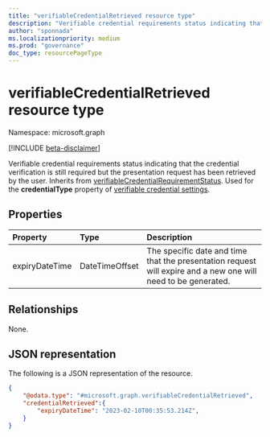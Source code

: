 ```yaml
---
title: "verifiableCredentialRetrieved resource type"
description: "Verifiable credential requirements status indicating that the credential verification is still required but the presentation request has been retrieved by the user."
author: "sponnada"
ms.localizationpriority: medium
ms.prod: "governance"
doc_type: resourcePageType
---
```


# verifiableCredentialRetrieved resource type

Namespace: microsoft.graph

[!INCLUDE [beta-disclaimer](../../includes/beta-disclaimer.md)]

Verifiable credential requirements status indicating that the credential verification is still required but the presentation request has been retrieved by the user.
Inherits from [verifiableCredentialRequirementStatus](../resources/verifiablecredentialrequirementstatus.md).
Used for the **credentialType** property of [verifiable credential settings](verifiablecredentialsettings.md).


## Properties
|Property|Type|Description|
|:---|:---|:---|
|expiryDateTime|DateTimeOffset| The specific date and time that the presentation request will expire and a new one will need to be generated. |

## Relationships
None.

## JSON representation
The following is a JSON representation of the resource.
<!-- {
  "blockType": "resource",
  "@odata.type": "microsoft.graph.verifiableCredentialRetrieved"
}
-->
``` json
{
    "@odata.type": "#microsoft.graph.verifiableCredentialRetrieved",
    "credentialRetrieved":{
        "expiryDateTime": "2023-02-10T00:35:53.214Z",
    }
}
```